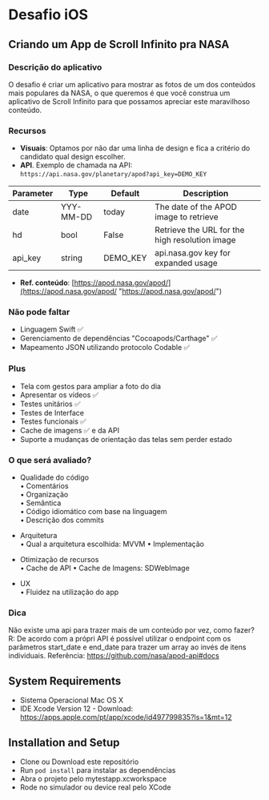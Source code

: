 # Desafio iOS

## Criando um App de Scroll Infinito pra NASA

### **Descrição do aplicativo**
O desafio é criar um aplicativo para mostrar as fotos de um dos conteúdos mais populares da NASA, o que queremos é que você construa um aplicativo de Scroll Infinito para que possamos apreciar este maravilhoso conteúdo.

### **Recursos**
-   **Visuais**: Optamos  por não dar uma linha de design e fica a critério do candidato qual design escolher.
-   **API**. Exemplo de chamada na API:  `https://api.nasa.gov/planetary/apod?api_key=DEMO_KEY`

|Parameter  |Type 		|Default 	| Description |
|-----------|-----------|-----------|-----------------------------------------------|
|date		|YYY-MM-DD	|today 		|The date of the APOD image to retrieve			|
|hd			|bool		|False      |Retrieve the URL for the high resolution image |
|api_key	|string		|DEMO_KEY	|api.nasa.gov key for expanded usage			|

-   **Ref. conteúdo**: [https://apod.nasa.gov/apod/](https://apod.nasa.gov/apod/ "https://apod.nasa.gov/apod/")

### **Não pode faltar**
-   Linguagem Swift ✅
-   Gerenciamento de dependências "Cocoapods/Carthage" ✅
-   Mapeamento JSON utilizando protocolo Codable ✅


### **Plus**

-   Tela com gestos para ampliar a foto do dia
-   Apresentar os vídeos ✅
-   Testes unitários ✅
-   Testes de Interface
-   Testes funcionais ✅
-   Cache de imagens ✅ e da API 
-   Suporte a mudanças de orientação das telas sem perder estado


### **O que será avaliado?**

- Qualidade do código  
• Comentários  
• Organização  
• Semântica  
• Código idiomático com base na linguagem  
• Descrição dos commits  

- Arquitetura  
• Qual a arquitetura escolhida: MVVM
• Implementação 

- Otimização de recursos  
• Cache de API 
• Cache de Imagens: SDWebImage

- UX  
• Fluidez na utilização do app  


### **Dica**
Não existe uma api para trazer mais de um conteúdo por vez, como fazer?
R: De acordo com a própri API é possível utilizar o endpoint com os parâmetros start_date e end_date para trazer um array ao invés de itens individuais. Referência: https://github.com/nasa/apod-api#docs 

## System Requirements

-   Sistema Operacional Mac OS X
-   IDE Xcode Version 12 - Download: https://apps.apple.com/pt/app/xcode/id497799835?ls=1&mt=12

## Installation and Setup

-   Clone ou Download este repositório
-   Run `pod install` para instalar as dependências
-   Abra o projeto pelo mytestapp.xcworkspace
-   Rode no simulador ou device real pelo XCode
